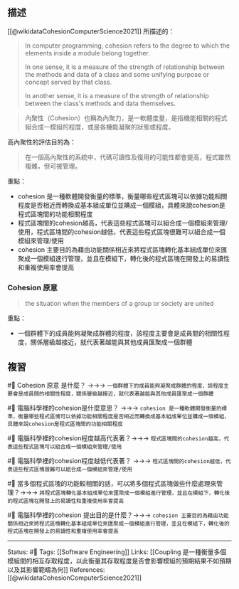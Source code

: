 




## 描述
[[@wikidataCohesionComputerScience2021]] 所描述的：
> In computer programming, cohesion refers to the degree to which the elements inside a module belong together.
> 
> In one sense, it is a measure of the strength of relationship between the methods and data of a class and some unifying purpose or concept served by that class.
> 
> In another sense, it is a measure of the strength of relationship between the class's methods and data themselves.


> 內聚性（Cohesion）也稱為內聚力，是一軟體度量，是指機能相關的程式組合成一模組的程度，或是各機能凝聚的狀態或程度。

高內聚性的評估目的為：
> 在一個高內聚性的系統中，代碼可讀性及復用的可能性都會提高，程式雖然複雜，但可被管理。


重點：
- cohesion 是一種軟體開發衡量的標準，衡量哪些程式區塊可以依據功能相關程度是否相近而轉換成基本組成單位並購成一個模組，具體來說cohesion是程式區塊間的功能相關程度
- 程式區塊間的cohesion越高，代表這些程式區塊可以組合成一個模組來管理/使用，程式區塊間的cohesion越低，代表這些程式區塊很難可以組合成一個模組來管理/使用
- cohesion 主要目的為藉由功能關係相近來將程式區塊轉化基本組成單位來匯聚成一個模組進行管理，並且在模組下，轉化後的程式區塊在開發上的易讀性和重複使用率會提高





### Cohesion 原意

> the situation when the members of a group or society are united

重點：
- 一個群體下的成員能夠凝聚成群體的程度，該程度主要會是成員間的相關性程度，關係層級越接近，就代表著越能與其他成員匯聚成一個群體

## 複習
#🧠 Cohesion 原意 是什麼？ ->->-> `一個群體下的成員能夠凝聚成群體的程度，該程度主要會是成員間的相關性程度，關係層級越接近，就代表著越能與其他成員匯聚成一個群體`
<!--SR:!2022-08-13,17,250-->

#🧠 電腦科學裡的cohesion是什麼意思？ ->->-> `cohesion 是一種軟體開發衡量的標準，衡量哪些程式區塊可以依據功能相關程度是否相近而轉換成基本組成單位並購成一個模組，具體來說cohesion是程式區塊間的功能相關程度`
<!--SR:!2022-08-19,21,250-->

#🧠 電腦科學裡的cohesion程度越高代表著？->->-> `程式區塊間的cohesion越高，代表這些程式區塊可以組合成一個模組來管理/使用`
<!--SR:!2022-08-21,23,250-->

#🧠 電腦科學裡的cohesion程度越低代表著？ ->->-> `程式區塊間的cohesion越低，代表這些程式區塊很難可以組合成一個模組來管理/使用`
<!--SR:!2022-08-24,25,250-->

#🧠 當多個程式區塊的功能較相關的話，可以將多個程式區塊做些什麼處理來管理？->->-> `將程式區塊轉化基本組成單位來匯聚成一個模組進行管理，並且在模組下，轉化後的程式區塊在開發上的易讀性和重複使用率會提高`
<!--SR:!2022-08-12,14,230-->

#🧠 電腦科學裡的cohesion 提出目的是什麼？->->-> `cohesion 主要目的為藉由功能關係相近來將程式區塊轉化基本組成單位來匯聚成一個模組進行管理，並且在模組下，轉化後的程式區塊在開發上的易讀性和重複使用率會提高`
<!--SR:!2022-08-12,16,250-->

---
Status: #🌱 
Tags:
[[Software Engineering]]
Links:
[[Coupling 是一種衡量多個模組間的相互存取程度，以此衡量其存取程度是否會影響模組的預期結果不如預期以及其影響範疇為何]]
References:
[[@wikidataCohesionComputerScience2021]]